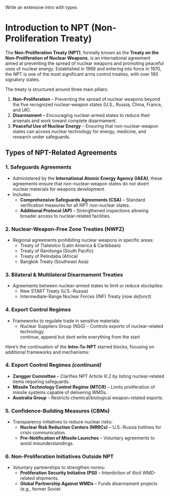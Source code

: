 Write an extensive intro with types 

# Introduction to NPT (Non-Proliferation Treaty)  

The **Non-Proliferation Treaty (NPT)**, formally known as the **Treaty on the Non-Proliferation of Nuclear Weapons**, is an international agreement aimed at preventing the spread of nuclear weapons and promoting peaceful uses of nuclear energy. Established in 1968 and entering into force in 1970, the NPT is one of the most significant arms control treaties, with over 190 signatory states.  

The treaty is structured around three main pillars:  
1. **Non-Proliferation** – Preventing the spread of nuclear weapons beyond the five recognized nuclear-weapon states (U.S., Russia, China, France, and UK).  
2. **Disarmament** – Encouraging nuclear-armed states to reduce their arsenals and work toward complete disarmament.  
3. **Peaceful Use of Nuclear Energy** – Ensuring that non-nuclear-weapon states can access nuclear technology for energy, medicine, and research under safeguards.  

## Types of NPT-Related Agreements  

### 1. **Safeguards Agreements**  
   - Administered by the **International Atomic Energy Agency (IAEA)**, these agreements ensure that non-nuclear-weapon states do not divert nuclear materials for weapons development.  
   - Includes:  
     - **Comprehensive Safeguards Agreements (CSA)** – Standard verification measures for all NPT non-nuclear states.  
     - **Additional Protocol (AP)** – Strengthened inspections allowing broader access to nuclear-related facilities.  

### 2. **Nuclear-Weapon-Free Zone Treaties (NWFZ)**  
   - Regional agreements prohibiting nuclear weapons in specific areas:  
     - Treaty of Tlatelolco (Latin America & Caribbean)  
     - Treaty of Rarotonga (South Pacific)  
     - Treaty of Pelindaba (Africa)  
     - Bangkok Treaty (Southeast Asia)  

### 3. **Bilateral & Multilateral Disarmament Treaties**  
   - Agreements between nuclear-armed states to limit or reduce stockpiles:  
     - New START Treaty (U.S.-Russia)  
     - Intermediate-Range Nuclear Forces (INF) Treaty (*now defunct*)  

### 4. **Export Control Regimes**  
   - Frameworks to regulate trade in sensitive materials:  
     - Nuclear Suppliers Group (NSG) – Controls exports of nuclear-related technology.  
    continue, append but dont write everything from the start

 Here’s the continuation of the **Intro-To-NPT** starred blocks, focusing on additional frameworks and mechanisms:  

### 4. **Export Control Regimes** *(continued)*  
   - **Zangger Committee** – Clarifies NPT Article III.2 by listing nuclear-related items requiring safeguards.  
   - **Missile Technology Control Regime (MTCR)** – Limits proliferation of missile systems capable of delivering WMDs.  
   - **Australia Group** – Restricts chemical/biological weapon-related exports.  

### 5. **Confidence-Building Measures (CBMs)**  
   - Transparency initiatives to reduce nuclear risks:  
     - **Nuclear Risk Reduction Centers (NRRCs)** – U.S.-Russia hotlines for crisis communication.  
     - **Pre-Notification of Missile Launches** – Voluntary agreements to avoid misunderstandings.  

### 6. **Non-Proliferation Initiatives Outside NPT**  
   - Voluntary partnerships to strengthen norms:  
     - **Proliferation Security Initiative (PSI)** – Interdiction of illicit WMD-related shipments.  
     - **Global Partnership Against WMDs** – Funds disarmament projects (e.g., former Soviet